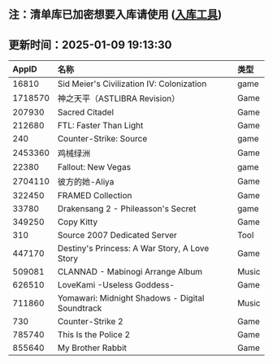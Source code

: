 ## 注：清单库已加密想要入库请使用 ([入库工具](https://github.com/BlankTMing/ManifestAutoUpdate/releases))

## 更新时间：2025-01-09 19:13:30
| AppID | 名称 | 类型  |
| :-------------------- | :----------------------------- | :----------- |
| 16810 | Sid Meier's Civilization IV: Colonization| game |
| 1718570 | 神之天平（ASTLIBRA Revision）| Game |
| 207930 | Sacred Citadel| Game |
| 212680 | FTL: Faster Than Light| Game |
| 240 | Counter-Strike: Source| game |
| 2453360 | 鸡械绿洲| Game |
| 22380 | Fallout: New Vegas| game |
| 2704110 | 彼方的她-Aliya| Game |
| 322450 | FRAMED Collection| Game |
| 33780 | Drakensang 2 - Phileasson's Secret| game |
| 349250 | Copy Kitty| Game |
| 310 | Source 2007 Dedicated Server| Tool |
| 447170 | Destiny's Princess: A War Story, A Love Story| Game |
| 509081 | CLANNAD - Mabinogi Arrange Album| Music |
| 626510 | LoveKami -Useless Goddess-| Game |
| 711860 | Yomawari: Midnight Shadows - Digital Soundtrack| Music |
| 730 | Counter-Strike 2| Game |
| 785740 | This Is the Police 2| Game |
| 855640 | My Brother Rabbit| Game |
